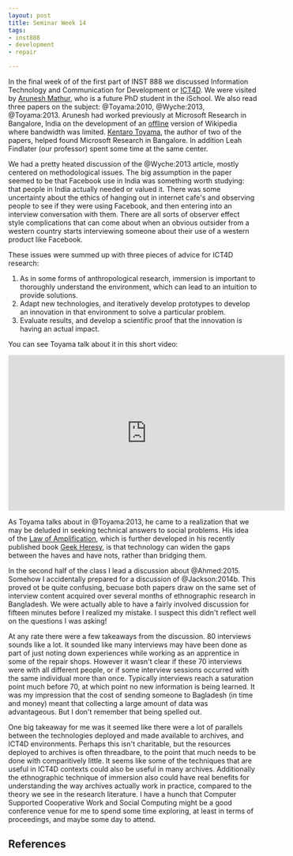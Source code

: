 ```yaml
---
layout: post
title: Seminar Week 14
tags:
- inst888
- development
- repair

---
```


In the final week of of the first part of INST 888 we discussed Information 
Technology and Communication for Development or [ICT4D]. We were visited by
[Arunesh Mathur], who is a future PhD student in the iSchool. We also read three
papers on the subject: @Toyama:2010, @Wyche:2013, @Toyama:2013. Arunesh had
worked previously at Microsoft Research in Bangalore, India on the development 
of an [offline] version of Wikipedia where bandwidth was limited.
[Kentaro Toyama], the author of two of the papers, helped found Microsoft
Research in Bangalore. In addition Leah Findlater (our professor) spent 
some time at the same center.

We had a pretty heated discussion of the @Wyche:2013 article, mostly centered on
methodological issues. The big assumption in the paper seemed to be that
Facebook use in India was something worth studying: that people in India
actually needed or valued it. There was some uncertainty about the ethics of
hanging out in internet cafe's and observing people to see if they were using
Facebook, and then entering into an interview conversation with them. There are
all sorts of observer effect style complications that can come about when an
obvious outsider from a western country starts interviewing someone about their
use of a western product like Facebook. 

These issues were summed up with three pieces of advice for ICT4D research:

1. As in some forms of anthropological research, immersion is important to
thoroughly understand the environment, which can lead to an intuition to provide
solutions.
2. Adapt new technologies, and iteratively develop prototypes to develop an
innovation in that environment to solve a particular problem.
3. Evaluate results, and develop a scientific proof that the innovation is
having an actual impact.

You can see Toyama talk about it in this short video:

<div class="text-center">
<iframe width="560" height="315" src="https://www.youtube.com/embed/3IqTqhvObp8"
frameborder="0" allowfullscreen></iframe>
</div>

As Toyama talks about in @Toyama:2013, he came to a realization that we may be
deluded in seeking technical answers to social problems. His idea of the 
[Law of Amplification], which is further developed in his recently published
book [Geek Heresy], is that technology can widen the gaps between the
haves and have nots, rather than bridging them.

In the second half of the class I lead a discussion about @Ahmed:2015. Somehow I
accidentally prepared for a discussion of @Jackson:2014b. This proved ot be
quite confusing, becuase both papers draw on the same set of interview content
acquired over several months of ethnographic research in Bangladesh. We were
actually able to have a fairly involved discussion for fifteen minutes before I
realized my mistake. I suspect this didn't reflect well on the questions I was
asking! 

At any rate there were a few takeaways from the discussion. 80 interviews sounds
like a lot. It sounded like many interviews may have been done as part of just
noting down experiences while working as an apprentice in some of the repair
shops. However it wasn't clear if these 70 interviews were with all different
people, or if some interview sessions occurred with the same individual more
than once. Typically interviews reach a saturation point much before 70, at
which point no new information is being learned. It was my impression that the
cost of sending someone to Bagladesh (in time and money) meant that collecting a
large amount of data was advantageous. But I don't remember that being spelled
out.

One big takeaway for me was it seemed like there were a lot of parallels between
the technologies deployed and made available to archives, and ICT4D
environments. Perhaps this isn't charitable, but the resources deployed to
archives is often threadbare, to the point that much needs to be done with
comparitively little. It seems like some of the techniques that are useful in 
ICT4D contexts could also be useful in many archives. Additionally the
ethnographic technique of immersion also could have real benefits for
understanding the way archives actually work in practice, compared to the theory
we see in the research literature. I have a hunch that Computer Supported 
Cooperative Work and Social Computing might be a good conference venue for 
me to spend some time exploring, at least in terms of proceedings, and maybe
some day to attend.

## References

[ICT4D]: https://en.wikipedia.org/wiki/Information_and_communication_technologies_for_development
[offline]: http://research.microsoft.com/en-us/um/people/thies/thies-wikiconference.pdf
[Kentaro Toyama]: https://en.wikipedia.org/wiki/Kentaro_Toyama
[Law of Amplification]: http://geekheresy.org/tag/law-of-amplification/
[Geek Heresy]: http://www.amazon.com/Geek-Heresy-Rescuing-Social-Technology/dp/1494564580
[Arunesh Mathur]: http://aruneshmathur.co.in/
